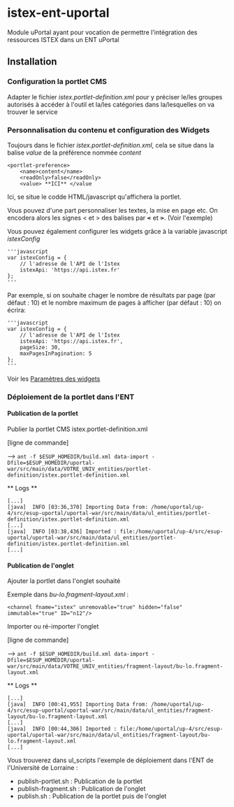 # istex-ent-uportal

Module uPortal ayant pour vocation de permettre l'intégration des ressources ISTEX dans un ENT uPortal

## Installation

### Configuration la portlet CMS

Adapter le fichier *istex.portlet-definition.xml* pour y préciser le/les groupes autorisés à accéder à l'outil et la/les catégories dans la/lesquelles on va trouver le service

### Personnalisation du contenu et configuration des Widgets

Toujours dans le fichier *istex.portlet-definition.xml*, cela se situe dans la balise *value* de la préférence nommée *content*

    <portlet-preference>
        <name>content</name>
        <readOnly>false</readOnly>
        <value> **ICI** </value

Ici, se situe le codde HTML/javascript qu'affichera la portlet. 

Vous pouvez d'une part personnaliser les textes, la mise en page etc. On encodera alors les signes < et > des balises par ~~&lt;~~ et ~~&gt;~~. (Voir l'exemple)

Vous pouvez également configurer les widgets grâce à la variable javascript *istexConfig*

    '''javascript
    var istexConfig = {
        // l'adresse de l'API de l'Istex
        istexApi: 'https://api.istex.fr'
    };
	'''

Par exemple, si on souhaite chager le nombre de résultats par page (par défaut : 10) et le nombre maximum de pages à afficher (par défaut : 10) on écrira:
    
    '''javascript
    var istexConfig = {
        // l'adresse de l'API de l'Istex
        istexApi: 'https://api.istex.fr',
        pageSize: 30,
        maxPagesInPagination: 5
    };
	'''

Voir les [Paramètres des widgets](https://github.com/istex/istex-widgets#param%C3%A8tres-des-widgets)


### Déploiement de la portlet dans l'ENT

#### Publication de la portlet

Publier la portlet CMS istex.portlet-definition.xml

[ligne de commande]

--> `ant -f $ESUP_HOMEDIR/build.xml data-import -Dfile=$ESUP_HOMEDIR/uportal-war/src/main/data/VOTRE_UNIV_entities/portlet-definition/istex.portlet-definition.xml`

** Logs **

    [...]
    [java]  INFO [03:36,370] Importing Data from: /home/uportal/up-4/src/esup-uportal/uportal-war/src/main/data/ul_entities/portlet-definition/istex.portlet-definition.xml
    [...]
    [java]  INFO [03:38,436] Imported : file:/home/uportal/up-4/src/esup-uportal/uportal-war/src/main/data/ul_entities/portlet-definition/istex.portlet-definition.xml
    [...]

#### Publication de l'onglet

Ajouter la portlet dans l'onglet souhaité

Exemple dans *bu-lo.fragment-layout.xml* :

`<channel fname="istex" unremovable="true" hidden="false" immutable="true" ID="n12"/>`

Importer ou ré-importer l'onglet

[ligne de commande]

--> `ant -f $ESUP_HOMEDIR/build.xml data-import -Dfile=$ESUP_HOMEDIR/uportal-war/src/main/data/VOTRE_UNIV_entities/fragment-layout/bu-lo.fragment-layout.xml`

** Logs **

    [...]
    [java]  INFO [00:41,955] Importing Data from: /home/uportal/up-4/src/esup-uportal/uportal-war/src/main/data/ul_entities/fragment-layout/bu-lo.fragment-layout.xml
    [...]
    [java]  INFO [00:44,306] Imported : file:/home/uportal/up-4/src/esup-uportal/uportal-war/src/main/data/ul_entities/fragment-layout/bu-lo.fragment-layout.xml
    [...]

Vous trouverez dans ul_scripts l'exemple de déploiement dans l'ENT de l'Université de Lorraine :

* publish-portlet.sh : Publication de la portlet
* publish-fragment.sh : Publication de l'onglet
* publish.sh : Publication de la portlet puis de l'onglet
